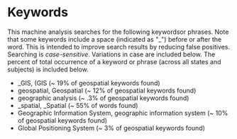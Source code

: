 # Keywords

This machine analysis searches for the following keywordsor phrases.  Note that some keywords include a space (indicated as "_") before or after the word.  This is intended to improve search results by reducing false positives. Searching is *case-sensitive*. Variations in case are included below.  The percent of total occurrence of a keyword or phrase (across all states and subjects) is included below.

- _GIS, (GIS (~ 19% of geospatial keywords found)
- geospatial, Geospatial (~ 12% of geospatial keywords found)
- geographic analysis (~ .3% of geospatial keywords found)
- _spatial, _Spatial (~ 55% of words found)
- Geographic Information System, geographic information system (~ 10% of geospatial keywords found)
- Global Positioning System (~ 3% of geospatial keywords found)



<!-- Global site tag (gtag.js) - Google Analytics -->
<script async src="https://www.googletagmanager.com/gtag/js?id=G-VJ281EFGY0"></script>
<script>
  window.dataLayer = window.dataLayer || [];
  function gtag(){dataLayer.push(arguments);}
  gtag('js', new Date());

  gtag('config', 'G-VJ281EFGY0');
</script><!-- Global site tag (gtag.js) - Google Analytics -->
<script async src="https://www.googletagmanager.com/gtag/js?id=G-VJ281EFGY0"></script>
<script>
  window.dataLayer = window.dataLayer || [];
  function gtag(){dataLayer.push(arguments);}
  gtag('js', new Date());

  gtag('config', 'G-VJ281EFGY0');
</script>
